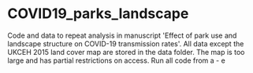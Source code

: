 # COVID19_parks_landscape
Code and data to repeat analysis in manuscript 'Effect of park use and landscape structure on COVID-19 transmission rates'. All data except the UKCEH 2015 land cover map are stored in the data folder. The map is too large and has partial restrictions on access. Run all code from a - e
